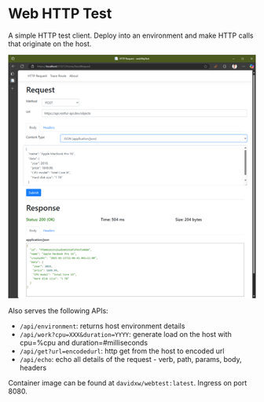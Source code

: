 # Web HTTP Test

A simple HTTP test client. Deploy into an environment and make HTTP calls that originate on the host.

![Screenshot of web app](./docs/images/screenshot.png)

Also serves the following APIs:

* `/api/environment`: returns host environment details
* `/api/work?cpu=XXX&duration=YYYY`: generate load on the host with cpu=%cpu and duration=#milliseconds
* `/api/get?url=encodedurl`: http get from the host to encoded url
* `/api/echo`: echo all details of the request - verb, path, params, body, headers

Container image can be found at `davidxw/webtest:latest`. Ingress on port 8080.